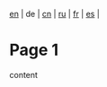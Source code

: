 [en]() | 
de | 
[cn](https://github.com/klmhsb42/wiki-translate/blob/main/cn/index.md) | 
[ru](https://github.com/klmhsb42/wiki-translate/blob/main/ru/index.md) | 
[fr](https://github.com/klmhsb42/wiki-translate/blob/main/fr/index.md) | 
[es](https://github.com/klmhsb42/wiki-translate/blob/main/es/index.md) | 

# Page 1

content

